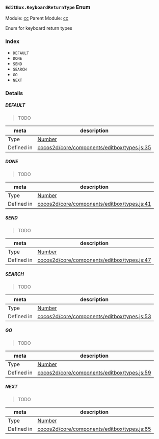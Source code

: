 ### `EditBox.KeyboardReturnType` Enum



Module: [cc](../modules/cc.md)
Parent Module: [cc](../modules/cc.md)


Enum for keyboard return types


### Index
  - `DEFAULT`
  - `DONE`
  - `SEND`
  - `SEARCH`
  - `GO`
  - `NEXT`

### Details


##### DEFAULT

> TODO

| meta | description |
|------|-------------|
| Type | <a href="https://developer.mozilla.org/en/JavaScript/Reference/Global_Objects/Number" class="crosslink external" target="_blank">Number</a> |
| Defined in | [cocos2d/core/components/editbox/types.js:35](https://github.com/cocos-creator/engine/blob/9546fb0f9c421d190e0aba7645402156498449ea/cocos2d/core/components/editbox/types.js#L35) |



##### DONE

> TODO

| meta | description |
|------|-------------|
| Type | <a href="https://developer.mozilla.org/en/JavaScript/Reference/Global_Objects/Number" class="crosslink external" target="_blank">Number</a> |
| Defined in | [cocos2d/core/components/editbox/types.js:41](https://github.com/cocos-creator/engine/blob/9546fb0f9c421d190e0aba7645402156498449ea/cocos2d/core/components/editbox/types.js#L41) |



##### SEND

> TODO

| meta | description |
|------|-------------|
| Type | <a href="https://developer.mozilla.org/en/JavaScript/Reference/Global_Objects/Number" class="crosslink external" target="_blank">Number</a> |
| Defined in | [cocos2d/core/components/editbox/types.js:47](https://github.com/cocos-creator/engine/blob/9546fb0f9c421d190e0aba7645402156498449ea/cocos2d/core/components/editbox/types.js#L47) |



##### SEARCH

> TODO

| meta | description |
|------|-------------|
| Type | <a href="https://developer.mozilla.org/en/JavaScript/Reference/Global_Objects/Number" class="crosslink external" target="_blank">Number</a> |
| Defined in | [cocos2d/core/components/editbox/types.js:53](https://github.com/cocos-creator/engine/blob/9546fb0f9c421d190e0aba7645402156498449ea/cocos2d/core/components/editbox/types.js#L53) |



##### GO

> TODO

| meta | description |
|------|-------------|
| Type | <a href="https://developer.mozilla.org/en/JavaScript/Reference/Global_Objects/Number" class="crosslink external" target="_blank">Number</a> |
| Defined in | [cocos2d/core/components/editbox/types.js:59](https://github.com/cocos-creator/engine/blob/9546fb0f9c421d190e0aba7645402156498449ea/cocos2d/core/components/editbox/types.js#L59) |



##### NEXT

> TODO

| meta | description |
|------|-------------|
| Type | <a href="https://developer.mozilla.org/en/JavaScript/Reference/Global_Objects/Number" class="crosslink external" target="_blank">Number</a> |
| Defined in | [cocos2d/core/components/editbox/types.js:65](https://github.com/cocos-creator/engine/blob/9546fb0f9c421d190e0aba7645402156498449ea/cocos2d/core/components/editbox/types.js#L65) |



